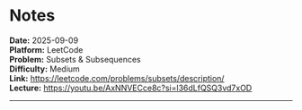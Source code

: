 # Notes

**Date:** 2025-09-09  
**Platform:** LeetCode  
**Problem:** Subsets & Subsequences  
**Difficulty:** Medium  
**Link:** https://leetcode.com/problems/subsets/description/  
**Lecture:** https://youtu.be/AxNNVECce8c?si=l36dLfQSQ3vd7xOD

---



